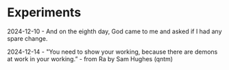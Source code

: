 # Experiments

2024-12-10 - And on the eighth day, God came to me and asked if I had any spare change.

2024-12-14 - "You need to show your working, because there are demons at work in your working.” - from Ra by Sam Hughes (qntm)
